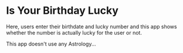 # Is Your Birthday Lucky

Here, users enter their birthdate and lucky number and this app shows whether the number is actually lucky for the user or not.

This app doesn't use any Astrology... 